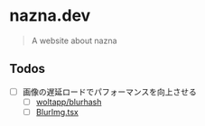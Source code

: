 # nazna.dev

> A website about nazna

## Todos

- [ ] 画像の遅延ロードでパフォーマンスを向上させる
  - [ ] [woltapp/blurhash](https://github.com/woltapp/blurhash)
  - [ ] [BlurImg.tsx](https://gist.github.com/ngbrown/d62eb518753378eb0a9bf02bb4723235)
